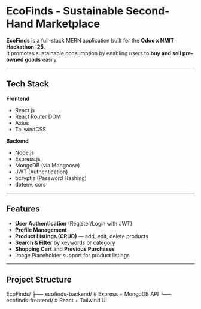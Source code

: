# EcoFinds - Sustainable Second-Hand Marketplace

**EcoFinds** is a full-stack MERN application built for the **Odoo x NMIT Hackathon '25**.  
It promotes sustainable consumption by enabling users to **buy and sell pre-owned goods** easily.

---

## Tech Stack
**Frontend**
- React.js
- React Router DOM
- Axios
- TailwindCSS

**Backend**
- Node.js
- Express.js
- MongoDB (via Mongoose)
- JWT (Authentication)
- bcryptjs (Password Hashing)
- dotenv, cors

---

##  Features
-  **User Authentication** (Register/Login with JWT)
-  **Profile Management**
-  **Product Listings (CRUD)** — add, edit, delete products
-  **Search & Filter** by keywords or category
-  **Shopping Cart** and **Previous Purchases**
-  Image Placeholder support for product listings

---

##  Project Structure
EcoFinds/
├── ecofinds-backend/ # Express + MongoDB API
└── ecofinds-frontend/ # React + Tailwind UI

